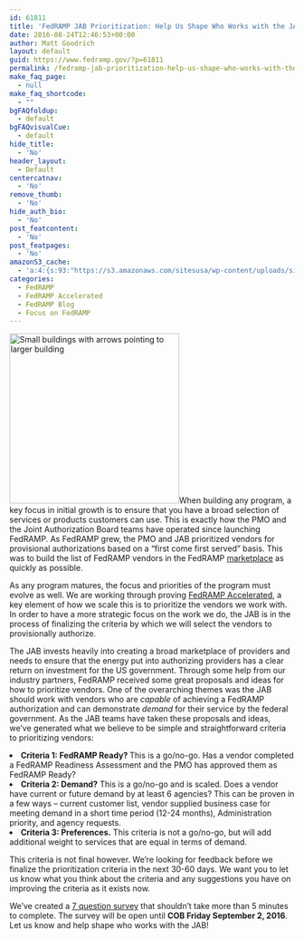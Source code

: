 ```yaml
---
id: 61811
title: 'FedRAMP JAB Prioritization: Help Us Shape Who Works with the JAB'
date: 2016-08-24T12:46:53+00:00
author: Matt Goodrich
layout: default
guid: https://www.fedramp.gov/?p=61811
permalink: /fedramp-jab-prioritization-help-us-shape-who-works-with-the-jab/
make_faq_page:
  - null
make_faq_shortcode:
  - ""
bgFAQfoldup:
  - default
bgFAQvisualCue:
  - default
hide_title:
  - 'No'
header_layout:
  - Default
centercatnav:
  - 'No'
remove_thumb:
  - 'No'
hide_auth_bio:
  - 'No'
post_featcontent:
  - 'No'
post_featpages:
  - 'No'
amazonS3_cache:
  - 'a:4:{s:93:"https://s3.amazonaws.com/sitesusa/wp-content/uploads/sites/482/2016/08/JAB-Prioritization.png";i:61821;s:101:"https://s3.amazonaws.com/sitesusa/wp-content/uploads/sites/482/2016/08/JAB-Prioritization-300x300.png";i:61821;s:101:"https://s3.amazonaws.com/sitesusa/wp-content/uploads/sites/482/2016/08/JAB-Prioritization-768x768.png";i:61821;s:101:"https://s3.amazonaws.com/sitesusa/wp-content/uploads/sites/482/2016/08/JAB-Prioritization-150x150.png";i:61821;}'
categories:
  - FedRAMP
  - FedRAMP Accelerated
  - FedRAMP Blog
  - Focus on FedRAMP
---
```

<img class="alignright wp-image-61821 size-medium" src="https://s3.amazonaws.com/sitesusa/wp-content/uploads/sites/482/2016/08/JAB-Prioritization-300x300.png" alt="Small buildings with arrows pointing to larger building" width="300" height="300" srcset="https://s3.amazonaws.com/sitesusa/wp-content/uploads/sites/482/2016/08/JAB-Prioritization-300x300.png 300w, https://s3.amazonaws.com/sitesusa/wp-content/uploads/sites/482/2016/08/JAB-Prioritization-150x150.png 150w, https://s3.amazonaws.com/sitesusa/wp-content/uploads/sites/482/2016/08/JAB-Prioritization-768x768.png 768w, https://s3.amazonaws.com/sitesusa/wp-content/uploads/sites/482/2016/08/JAB-Prioritization.png 900w" sizes="(max-width: 300px) 100vw, 300px" />When building any program, a key focus in initial growth is to ensure that you have a broad selection of services or products customers can use. This is exactly how the PMO and the Joint Authorization Board teams have operated since launching FedRAMP. As FedRAMP grew, the PMO and JAB prioritized vendors for provisional authorizations based on a “first come first served” basis. This was to build the list of FedRAMP vendors in the FedRAMP [marketplace](http://marketplace.fedramp.gov) as quickly as possible.

As any program matures, the focus and priorities of the program must evolve as well. We are working through proving [FedRAMP Accelerated](https://www.fedramp.gov/participate/fedramp-accelerated-process/), a key element of how we scale this is to prioritize the vendors we work with. In order to have a more strategic focus on the work we do, the JAB is in the process of finalizing the criteria by which we will select the vendors to provisionally authorize.

The JAB invests heavily into creating a broad marketplace of providers and needs to ensure that the energy put into authorizing providers has a clear return on investment for the US government. Through some help from our industry partners, FedRAMP received some great proposals and ideas for how to prioritize vendors. One of the overarching themes was the JAB should work with vendors who are _capable_ of achieving a FedRAMP authorization and can demonstrate _demand_ for their service by the federal government. As the JAB teams have taken these proposals and ideas, we’ve generated what we believe to be simple and straightforward criteria to prioritizing vendors:

<li style="font-weight: 400">
  <b>Criteria 1: FedRAMP Ready? </b>This is a go/no-go. Has a vendor completed a FedRAMP Readiness Assessment and the PMO has approved them as FedRAMP Ready?
</li>
<li style="font-weight: 400">
  <b>Criteria 2: Demand?</b> This is a go/no-go and is scaled. Does a vendor have current or future demand by at least 6 agencies? This can be proven in a few ways &#8211; current customer list, vendor supplied business case for meeting demand in a short time period (12-24 months), Administration priority, and agency requests. 
</li>
<li style="font-weight: 400">
  <b>Criteria 3: Preferences.</b> This criteria is not a go/no-go, but will add additional weight to services that are equal in terms of demand.
</li>

This criteria is not final however. We’re looking for feedback before we finalize the prioritization criteria in the next 30-60 days. We want you to let us know what you think about the criteria and any suggestions you have on improving the criteria as it exists now.

We’ve created a [7 question survey](https://docs.google.com/forms/d/e/1FAIpQLSewyvamFcFMK2Jk5prlplxxR0AkC3KWHAvT-NsqfQsGOuvQiA/viewform) that shouldn’t take more than 5 minutes to complete. The survey will be open until **COB Friday September 2, 2016**. Let us know and help shape who works with the JAB!